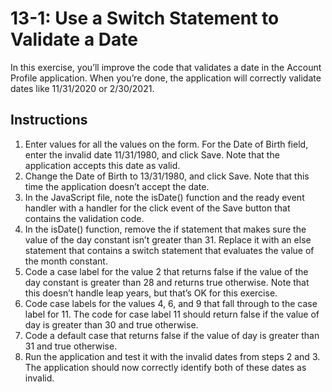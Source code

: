 # 13-1: Use a Switch Statement to Validate a Date
In this exercise, you’ll improve the code that validates a date in the Account Profile application. When you’re done, the application will correctly validate dates like 11/31/2020 or 2/30/2021.
## Instructions
1. Enter values for all the values on the form. For the Date of Birth field, enter the invalid date 11/31/1980, and click Save. Note that the application accepts this date as valid.
2. Change the Date of Birth to 13/31/1980, and click Save. Note that this time the application doesn’t accept the date.
3. In the JavaScript file, note the isDate() function and the ready event handler with a handler for the click event of the Save button that contains the validation code.
4. In the isDate() function, remove the if statement that makes sure the value of the day constant isn’t greater than 31. Replace it with an else statement that contains a switch statement that evaluates the value of the month constant.
5. Code a case label for the value 2 that returns false if the value of the day constant is greater than 28 and returns true otherwise. Note that this doesn’t handle leap years, but that’s OK for this exercise.
6. Code case labels for the values 4, 6, and 9 that fall through to the case label for 11. The code for case label 11 should return false if the value of day is greater than 30 and true otherwise.
7. Code a default case that returns false if the value of day is greater than 31 and true otherwise.
8. Run the application and test it with the invalid dates from steps 2 and 3. The application should now correctly identify both of these dates as invalid.
